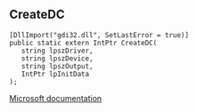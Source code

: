## CreateDC

```
[DllImport("gdi32.dll", SetLastError = true)]
public static extern IntPtr CreateDC(
   string lpszDriver,
   string lpszDevice,
   string lpszOutput,
   IntPtr lpInitData
);
```

[Microsoft documentation](https://docs.microsoft.com/en-us/windows/win32/api/wingdi/nf-wingdi-createdc)

